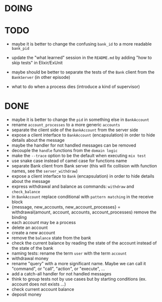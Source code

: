 # DOING

# TODO

* maybe it is better to change the confusing `bank_id` to a more readable `bank_pid`
* update the "what learned" session in the `README.md` by adding "how to skip tests" in Elixir/ExUnit

* maybe should be better to separate the tests of the `Bank` client from the `BankServer` (in other episode)
* what to do when a process dies (introduce a kind of supervisor)

# DONE

* maybe it is better to change the `pid` in something else in `BankAccount`
* rename `account_processes` to a more generic `accounts`
* separate the client side of the `BankAccount` from the server side
* expose a client interface to `BankAccount` (encapsulation) in order to hide details about the message
* maybe the handler for not handled messages can be removed
* decouple the `handle` functions from the `domain logic`
* make the `--trace` option to be the default when executing `mix test`
* use snake case instead of camel case for functions name
* separate Bank client from Bank server (this will fix collision with function names, see the `server_withdraw`)
* expose a client interface to `Bank` (encapsulation) in order to hide details about the message
* express withdrawal and balance as commands: `withdraw` and `check_balance`
* in `BankAccount` replace conditional with `pattern matching` in the receive block
* {message, new_accounts, new_account_processes} = withdrawal(amount, account, accounts, account_processes) remove the binding
* each account may be a process
* delete an account
* create a new account
* remove the `balance` state from the bank
* check the current balance by reading the state of the account instead of the state of the bank
* naming tests: rename the term `user` with the term `account`
* withdrawal money
* rename "query" with a more significant name. Maybe we can call it "command", or "call", "action", or "execute", ...
* add a catch-all handler for not handled messages
* think to group tests not by use cases but by starting conditions (ex. account does not exists ...)
* check current account balance
* deposit money
